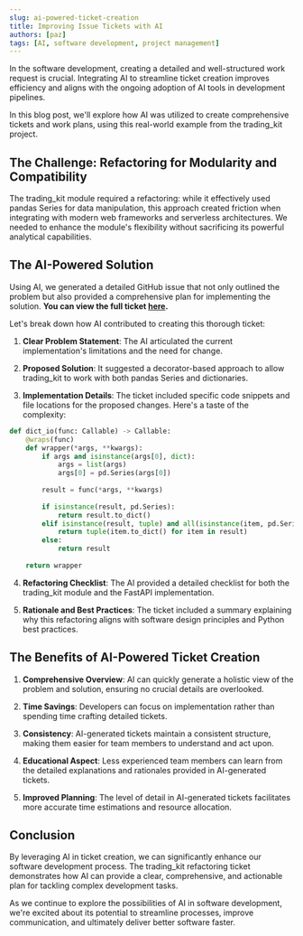 ```yaml
---
slug: ai-powered-ticket-creation
title: Improving Issue Tickets with AI
authors: [paz]
tags: [AI, software development, project management]
---
```


In the software development, creating a detailed and well-structured work request is crucial. Integrating AI to streamline ticket creation improves efficiency and aligns with the ongoing adoption of AI tools in development pipelines.

<!-- truncate -->

In this blog post, we'll explore how AI was utilized to create comprehensive tickets and work plans, using this real-world example from the trading_kit project.

## The Challenge: Refactoring for Modularity and Compatibility

The trading_kit module required a refactoring: while it effectively used pandas Series for data manipulation, this approach created friction when integrating with modern web frameworks and serverless architectures. We needed to enhance the module's flexibility without sacrificing its powerful analytical capabilities.

## The AI-Powered Solution

Using AI, we generated a detailed GitHub issue that not only outlined the problem but also provided a comprehensive plan for implementing the solution. **You can view the full ticket [here](https://github.com/mpazaryna/trading_kit/issues/1).**

Let's break down how AI contributed to creating this thorough ticket:

1. **Clear Problem Statement**: The AI articulated the current implementation's limitations and the need for change.

2. **Proposed Solution**: It suggested a decorator-based approach to allow trading_kit to work with both pandas Series and dictionaries.

3. **Implementation Details**: The ticket included specific code snippets and file locations for the proposed changes. Here's a taste of the complexity:

```python
def dict_io(func: Callable) -> Callable:
    @wraps(func)
    def wrapper(*args, **kwargs):
        if args and isinstance(args[0], dict):
            args = list(args)
            args[0] = pd.Series(args[0])
        
        result = func(*args, **kwargs)
        
        if isinstance(result, pd.Series):
            return result.to_dict()
        elif isinstance(result, tuple) and all(isinstance(item, pd.Series) for item in result):
            return tuple(item.to_dict() for item in result)
        else:
            return result
    
    return wrapper
```

4. **Refactoring Checklist**: The AI provided a detailed checklist for both the trading_kit module and the FastAPI implementation.

5. **Rationale and Best Practices**: The ticket included a summary explaining why this refactoring aligns with software design principles and Python best practices.

## The Benefits of AI-Powered Ticket Creation

1. **Comprehensive Overview**: AI can quickly generate a holistic view of the problem and solution, ensuring no crucial details are overlooked.

2. **Time Savings**: Developers can focus on implementation rather than spending time crafting detailed tickets.

3. **Consistency**: AI-generated tickets maintain a consistent structure, making them easier for team members to understand and act upon.

4. **Educational Aspect**: Less experienced team members can learn from the detailed explanations and rationales provided in AI-generated tickets.

5. **Improved Planning**: The level of detail in AI-generated tickets facilitates more accurate time estimations and resource allocation.

## Conclusion

By leveraging AI in ticket creation, we can significantly enhance our software development process. The trading_kit refactoring ticket demonstrates how AI can provide a clear, comprehensive, and actionable plan for tackling complex development tasks.

As we continue to explore the possibilities of AI in software development, we're excited about its potential to streamline processes, improve communication, and ultimately deliver better software faster.
